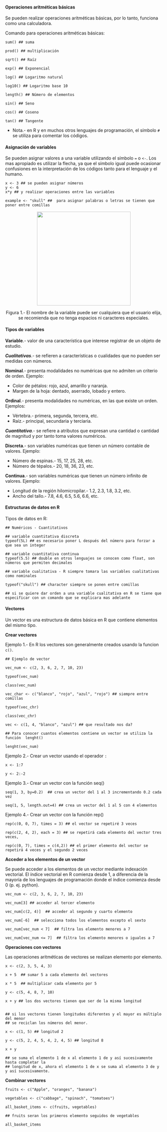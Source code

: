 #### Operaciones aritméticas básicas
Se pueden realizar operaciones aritméticas básicas, por lo tanto, funciona como una calculadora.

Comando para operaciones aritméticas básicas:
```
sum() ## suma

prod() ## multiplicación

sqrt() ## Raíz

exp() ## Exponencial

log() ## Logaritmo natural

log10() ## Logaritmo base 10

length() ## Número de elementos

sin() ## Seno

cos() ## Coseno

tan() ## Tangente
```
* Nota.- en R y en muchos otros lenguajes de programación, el símbolo `#` se utiliza para comentar los códigos.

#### Asignación de variables
Se pueden asignar valores a una variable utilizando el símbolo `=` o `<-`. Los mas apropiado es utilizar la flecha, ya que el símbolo igual puede ocasionar confusiones en la interpretación de los códigos tanto para el lenguaje y el humano.    

```
x <- 3 ## se pueden asignar números
y <- 6
x*y ## y realizar operaciones entre las variables

example <- "skull" ##  para asignar palabras o letras se tienen que poner entre comillas
```

<p align="center">
<img src= "R_as_var.png" width="300">
</p>
<p align="center">
Figura 1.- El nombre de la variable puede ser cualquiera que el usuario elija, se recomienda que no tenga espacios ni caracteres especiales.
</p>

#### Tipos de variables


**Variable**.- valor de una característica que interese registrar de un objeto de estudio.

***Cualitativas***.- se refieren a características o cualidades que no pueden ser medidas con números.

**Nominal**.-  presenta modalidades no numéricas que no admiten un criterio de orden. Ejemplo:
  - Color de pétalos: rojo, azul, amarillo y naranja.
  - Margen de la hoja: dentado, aserrado, lobado y entero.


**Ordinal**.- presenta modalidades no numéricas, en las que existe un orden. Ejemplos:
  - Vértebra.- primera, segunda, tercera, etc.
  - Raíz.- principal, secundaria y terciaria.

***Cuantitativa***.- se refiere a atributos que expresan una cantidad o cantidad de magnitud y por tanto toma valores numéricos.

**Discreta**.- son variables numéricas que tienen un número contable de valores. Ejemplo:
  - Número de espinas.- 15, 17, 25, 28, etc.
  - Número de tépalos.- 20, 18, 36, 23, etc.

**Continua**.- son variables numéricas que tienen un número infinito de valores. Ejemplo:
 - Longitud de la región hilomicropilar.- 1.2, 2.3, 1.8, 3.2, etc.
 - Ancho del tallo.- 7.8, 4.6, 6.5, 5.6, 6.6, etc.


#### Estructuras de datos en R

Tipos de datos en R:
```
## Numéricos - Cuantitativos

## variable cuantitativa discreta
typeof(5L) ## es necesario poner L después del número para forzar a que sea un integer

## variable cuantitativa continua
typeof(5.5) ## double en otros lenguajes se conocen como float, son números que permiten decimales

## variable cualitativa - R siempre tomara las variables cualitativas como nominales

typeof("skull") ## character siempre se ponen entre comillas

## si se quiere dar orden a una variable cualitativa en R se tiene que especificar con un comando que se explicara mas adelante

```

#### Vectores

Un vector es una estructura de datos básica en R que contiene elementos del mismo tipo.


**Crear vectores**

Ejemplo 1.- En R los vectores son generalmente creados usando la funcion `c()`.
```
## Ejemplo de vector

vec_num <- c(2, 3, 6, 2, 7, 10, 23)

typeof(vec_num)

class(vec_num)

vec_char <- c("blanco", "rojo", "azul", "rojo") ## siempre entre comillas

typeof(vec_chr)

class(vec_chr)

vec <- c(1, 4, "blanco", "azul") ## que resultado nos da?

## Para conocer cuantos elementos contiene un vector se utiliza la función  lenght()

lenght(vec_num)
```

Ejemplo 2.- Crear un vector usando el operador `:`
```
x <- 1:7

y <- 2:-2
```

Ejemplo 3.- Crear un vector con la función seq()
```
seq(1, 3, by=0.2)  ## crea un vector del 1 al 3 incrementando 0.2 cada vez

seq(1, 5, length.out=4) ## crea un vector del 1 al 5 con 4 elementos
```

Ejemplo 4.- Crear un vector con la función rep()
```
rep(c(0, 0, 7), times = 3) ## el vector se repetiré 3 veces

rep(c(2, 4, 2), each = 3) ## se repetirá cada elemento del vector tres veces,  

rep(c(0, 7), times = c(4,2)) ## el primer elemento del vector se repetirá 4 veces y el segundo 2 veces
```


**Acceder a los elementos de un vector**


Se puede acceder a los elementos de un vector mediante indexación vectorial. El índice vectorial en R comienza desde 1, a diferencia de la mayoría de los lenguajes de programación donde el índice comienza desde 0 (p. ej. python).

```
vec_num <- c(2, 3, 6, 2, 7, 10, 23)

vec_num[3] ## acceder al tercer elemento

vec_num[c(2, 4)]  ## acceder al segundo y cuarto elemento

vec_num[-6]  ## selecciona todos los elementos excepto el sexto

vec_num[vec_num < 7]  ## filtra los elemento menores a 7

vec_num[vec_num <= 7]  ## filtra los elemento menores o iguales a 7
```
**Operaciones con vectores**

Las operaciones aritméticas de vectores se realizan elemento por elemento.

```
x <- c(2, 3, 5, 4, 3)

x + 5  ## sumar 5 a cada elemento del vectores

x * 5  ## multiplicar cada elemento por 5

y <- c(5, 4, 8, 7, 10)

x + y ## los dos vectores tienen que ser de la misma longitud


## si los vectores tienen longitudes diferentes y el mayor es múltiplo del menor
## se reciclan los números del menor.

x <- c(1, 5) ## longitud 2

y <- c(5, 2, 4, 5, 4, 2, 4, 5) ## longitud 8

x + y

## se suma el elemento 1 de x al elemento 1 de y así sucesivamente hasta completar la
## longitud de x, ahora el elemento 1 de x se suma al elemento 3 de y y así sucesivamente.
```

**Combinar vectores**

```
fruits <- c("Apple", "oranges", "banana")

vegetables <- c("cabbage", "spinach", "tomatoes")

all_basket_items <- c(fruits, vegetables)

## fruits seran los primeros elemento seguidos de vegetables

all_basket_items
```
